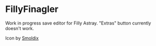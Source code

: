 # FillyFinagler
Work in progress save editor for Filly Astray. "Extras" button currently doesn't work.

Icon by [Smoldix](https://derpibooru.org/images/1505955)
